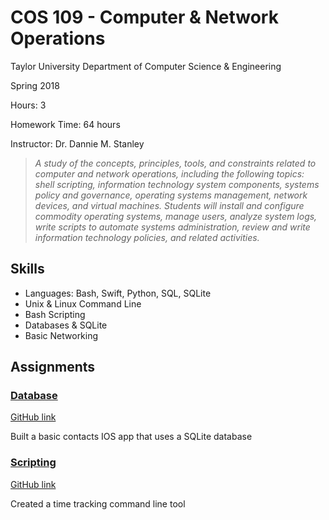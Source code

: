 # COS 109 - Computer & Network Operations

Taylor University Department of Computer Science & Engineering

Spring 2018

Hours: 3

Homework Time: 64 hours

Instructor: Dr. Dannie M. Stanley

> *A study of the concepts, principles, tools, and constraints related to computer and network operations, including the following topics: shell scripting, information technology system components, systems policy and governance, operating systems management, network devices, and virtual machines. Students will install and configure commodity operating systems, manage users, analyze system logs, write scripts to automate systems administration, review and write information technology policies, and related activities.*

## Skills

- Languages: Bash, Swift, Python, SQL, SQLite
- Unix & Linux Command Line
- Bash Scripting
- Databases & SQLite
- Basic Networking

## Assignments

### [Database](./database/AddressBook/)

[GitHub link](https://github.com/robert-swanson/AddressBookApp)

Built a basic contacts IOS app that uses a SQLite database

### [Scripting](./scripting)

[GitHub link](https://github.com/robert-swanson/TimeTrackingService)

Created a time tracking command line tool

